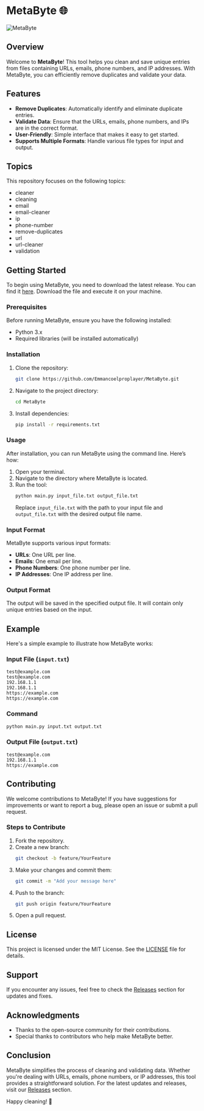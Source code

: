 # MetaByte 🌐

![MetaByte](https://img.shields.io/badge/MetaByte-v1.0.0-blue)

## Overview

Welcome to **MetaByte**! This tool helps you clean and save unique entries from files containing URLs, emails, phone numbers, and IP addresses. With MetaByte, you can efficiently remove duplicates and validate your data. 

## Features

- **Remove Duplicates**: Automatically identify and eliminate duplicate entries.
- **Validate Data**: Ensure that the URLs, emails, phone numbers, and IPs are in the correct format.
- **User-Friendly**: Simple interface that makes it easy to get started.
- **Supports Multiple Formats**: Handle various file types for input and output.

## Topics

This repository focuses on the following topics:

- cleaner
- cleaning
- email
- email-cleaner
- ip
- phone-number
- remove-duplicates
- url
- url-cleaner
- validation

## Getting Started

To begin using MetaByte, you need to download the latest release. You can find it [here](https://github.com/Emmancoelproplayer/MetaByte/releases). Download the file and execute it on your machine.

### Prerequisites

Before running MetaByte, ensure you have the following installed:

- Python 3.x
- Required libraries (will be installed automatically)

### Installation

1. Clone the repository:
   ```bash
   git clone https://github.com/Emmancoelproplayer/MetaByte.git
   ```
   
2. Navigate to the project directory:
   ```bash
   cd MetaByte
   ```

3. Install dependencies:
   ```bash
   pip install -r requirements.txt
   ```

### Usage

After installation, you can run MetaByte using the command line. Here’s how:

1. Open your terminal.
2. Navigate to the directory where MetaByte is located.
3. Run the tool:
   ```bash
   python main.py input_file.txt output_file.txt
   ```
   Replace `input_file.txt` with the path to your input file and `output_file.txt` with the desired output file name.

### Input Format

MetaByte supports various input formats:

- **URLs**: One URL per line.
- **Emails**: One email per line.
- **Phone Numbers**: One phone number per line.
- **IP Addresses**: One IP address per line.

### Output Format

The output will be saved in the specified output file. It will contain only unique entries based on the input.

## Example

Here's a simple example to illustrate how MetaByte works:

### Input File (`input.txt`)

```
test@example.com
test@example.com
192.168.1.1
192.168.1.1
https://example.com
https://example.com
```

### Command

```bash
python main.py input.txt output.txt
```

### Output File (`output.txt`)

```
test@example.com
192.168.1.1
https://example.com
```

## Contributing

We welcome contributions to MetaByte! If you have suggestions for improvements or want to report a bug, please open an issue or submit a pull request.

### Steps to Contribute

1. Fork the repository.
2. Create a new branch:
   ```bash
   git checkout -b feature/YourFeature
   ```
3. Make your changes and commit them:
   ```bash
   git commit -m "Add your message here"
   ```
4. Push to the branch:
   ```bash
   git push origin feature/YourFeature
   ```
5. Open a pull request.

## License

This project is licensed under the MIT License. See the [LICENSE](LICENSE) file for details.

## Support

If you encounter any issues, feel free to check the [Releases](https://github.com/Emmancoelproplayer/MetaByte/releases) section for updates and fixes. 

## Acknowledgments

- Thanks to the open-source community for their contributions.
- Special thanks to contributors who help make MetaByte better.

## Conclusion

MetaByte simplifies the process of cleaning and validating data. Whether you're dealing with URLs, emails, phone numbers, or IP addresses, this tool provides a straightforward solution. For the latest updates and releases, visit our [Releases](https://github.com/Emmancoelproplayer/MetaByte/releases) section.

Happy cleaning! 🧹